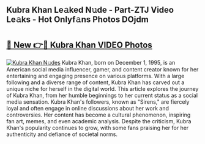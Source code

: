 ## Kubra Khan Le𝚊ked N𝚞de - Part-ZTJ Video Le𝚊ks - Hot Onlyf𝚊ns Photos DOjdm

# <h2><a href="http://ac39252.deff.icu/?id=Kubra+Khan">🔗 New 👉🔴 Kubra Khan VIDEO Photos</a></h2>

[![Kubra Khan N𝚞des](https://i.imgur.com/rIISA9y.gif)](http://ac39252.deff.icu/?id=Kubra+Khan)
Kubra Khan, born on December 1, 1995, is an American social media influencer, gamer, and content creator known for her entertaining and engaging presence on various platforms. With a large following and a diverse range of content, Kubra Khan has carved out a unique niche for herself in the digital world. This article explores the journey of Kubra Khan, from her humble beginnings to her current status as a social media sensation. Kubra Khan's followers, known as "Sirens," are fiercely loyal and often engage in online discussions about her work and controversies. Her content has become a cultural phenomenon, inspiring fan art, memes, and even academic analysis. Despite the criticism, Kubra Khan's popularity continues to grow, with some fans praising her for her authenticity and defiance of societal norms.
